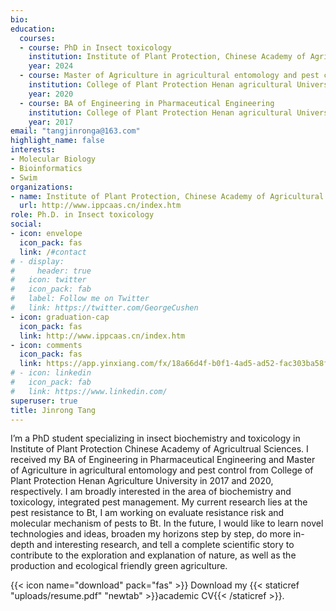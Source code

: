 ```yaml
---
bio: 
education:
  courses:
  - course: PhD in Insect toxicology
    institution: Institute of Plant Protection, Chinese Academy of Agricultural Sciences
    year: 2024
  - course: Master of Agriculture in agricultural entomology and pest control 
    institution: College of Plant Protection Henan agricultural University
    year: 2020
  - course: BA of Engineering in Pharmaceutical Engineering
    institution: College of Plant Protection Henan agricultural University
    year: 2017
email: "tangjinronga@163.com"
highlight_name: false
interests:
- Molecular Biology
- Bioinformatics
- Swim
organizations:
- name: Institute of Plant Protection, Chinese Academy of Agricultural Sciences
  url: http://www.ippcaas.cn/index.htm
role: Ph.D. in Insect toxicology
social:
- icon: envelope
  icon_pack: fas
  link: /#contact
# - display:
#     header: true
#   icon: twitter
#   icon_pack: fab
#   label: Follow me on Twitter
#   link: https://twitter.com/GeorgeCushen
- icon: graduation-cap
  icon_pack: fas
  link: http://www.ippcaas.cn/index.htm
- icon: comments
  icon_pack: fas
  link: https://app.yinxiang.com/fx/18a66d4f-b0f1-4ad5-ad52-fac303ba58f0
# - icon: linkedin
#   icon_pack: fab
#   link: https://www.linkedin.com/
superuser: true
title: Jinrong Tang
---
```


I’m a PhD student specializing in insect biochemistry and toxicology in Institute of Plant Protection Chinese Academy of Agricultrual Sciences. I received my BA of Engineering in Pharmaceutical Engineering and Master of Agriculture in agricultural entomology and pest control from College of Plant Protection Henan Agriculture University in 2017 and 2020, respectively. I am broadly interested in the area of biochemistry and toxicology, integrated pest management. My current research lies at the pest resistance to Bt, I am working on evaluate resistance risk and molecular mechanism of pests to Bt. In the future, I would like to learn novel technologies and ideas, broaden my horizons step by step, do more in-depth and interesting research, and tell a complete scientific story to contribute to the exploration and explanation of nature, as well as the production and ecological friendly green agriculture.

{{< icon name="download" pack="fas" >}} Download my {{< staticref "uploads/resume.pdf" "newtab" >}}academic CV{{< /staticref >}}.
